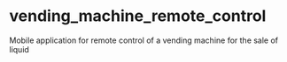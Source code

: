 # vending_machine_remote_control

Mobile application for remote control of a vending machine for the sale of liquid
